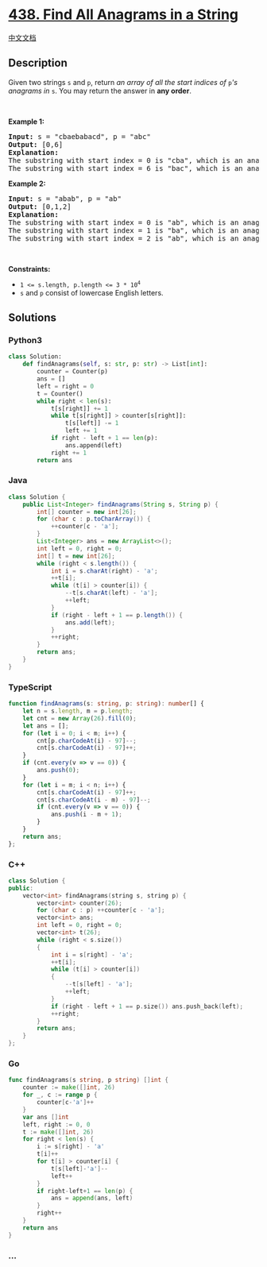 # [438. Find All Anagrams in a String](https://leetcode.com/problems/find-all-anagrams-in-a-string)

[中文文档](/solution/0400-0499/0438.Find%20All%20Anagrams%20in%20a%20String/README.md)

## Description

<p>Given two strings <code>s</code> and <code>p</code>, return <em>an array of all the start indices of </em><code>p</code><em>&#39;s anagrams in </em><code>s</code>. You may return the answer in <strong>any order</strong>.</p>

<p>&nbsp;</p>
<p><strong>Example 1:</strong></p>

<pre>
<strong>Input:</strong> s = &quot;cbaebabacd&quot;, p = &quot;abc&quot;
<strong>Output:</strong> [0,6]
<strong>Explanation:</strong>
The substring with start index = 0 is &quot;cba&quot;, which is an anagram of &quot;abc&quot;.
The substring with start index = 6 is &quot;bac&quot;, which is an anagram of &quot;abc&quot;.
</pre>

<p><strong>Example 2:</strong></p>

<pre>
<strong>Input:</strong> s = &quot;abab&quot;, p = &quot;ab&quot;
<strong>Output:</strong> [0,1,2]
<strong>Explanation:</strong>
The substring with start index = 0 is &quot;ab&quot;, which is an anagram of &quot;ab&quot;.
The substring with start index = 1 is &quot;ba&quot;, which is an anagram of &quot;ab&quot;.
The substring with start index = 2 is &quot;ab&quot;, which is an anagram of &quot;ab&quot;.
</pre>

<p>&nbsp;</p>
<p><strong>Constraints:</strong></p>

<ul>
	<li><code>1 &lt;= s.length, p.length &lt;= 3 * 10<sup>4</sup></code></li>
	<li><code>s</code> and <code>p</code> consist of lowercase English letters.</li>
</ul>

## Solutions

<!-- tabs:start -->

### **Python3**

```python
class Solution:
    def findAnagrams(self, s: str, p: str) -> List[int]:
        counter = Counter(p)
        ans = []
        left = right = 0
        t = Counter()
        while right < len(s):
            t[s[right]] += 1
            while t[s[right]] > counter[s[right]]:
                t[s[left]] -= 1
                left += 1
            if right - left + 1 == len(p):
                ans.append(left)
            right += 1
        return ans
```

### **Java**

```java
class Solution {
    public List<Integer> findAnagrams(String s, String p) {
        int[] counter = new int[26];
        for (char c : p.toCharArray()) {
            ++counter[c - 'a'];
        }
        List<Integer> ans = new ArrayList<>();
        int left = 0, right = 0;
        int[] t = new int[26];
        while (right < s.length()) {
            int i = s.charAt(right) - 'a';
            ++t[i];
            while (t[i] > counter[i]) {
                --t[s.charAt(left) - 'a'];
                ++left;
            }
            if (right - left + 1 == p.length()) {
                ans.add(left);
            }
            ++right;
        }
        return ans;
    }
}
```

### **TypeScript**

```ts
function findAnagrams(s: string, p: string): number[] {
    let n = s.length, m = p.length;
    let cnt = new Array(26).fill(0);
    let ans = [];
    for (let i = 0; i < m; i++) {
        cnt[p.charCodeAt(i) - 97]--;
        cnt[s.charCodeAt(i) - 97]++;
    }
    if (cnt.every(v => v == 0)) {
        ans.push(0);
    }
    for (let i = m; i < n; i++) {
        cnt[s.charCodeAt(i) - 97]++;
        cnt[s.charCodeAt(i - m) - 97]--;
        if (cnt.every(v => v == 0)) {
            ans.push(i - m + 1);
        }
    }
    return ans;
};
```

### **C++**

```cpp
class Solution {
public:
    vector<int> findAnagrams(string s, string p) {
        vector<int> counter(26);
        for (char c : p) ++counter[c - 'a'];
        vector<int> ans;
        int left = 0, right = 0;
        vector<int> t(26);
        while (right < s.size())
        {
            int i = s[right] - 'a';
            ++t[i];
            while (t[i] > counter[i])
            {
                --t[s[left] - 'a'];
                ++left;
            }
            if (right - left + 1 == p.size()) ans.push_back(left);
            ++right;
        }
        return ans;
    }
};
```

### **Go**

```go
func findAnagrams(s string, p string) []int {
	counter := make([]int, 26)
	for _, c := range p {
		counter[c-'a']++
	}
	var ans []int
	left, right := 0, 0
	t := make([]int, 26)
	for right < len(s) {
		i := s[right] - 'a'
		t[i]++
		for t[i] > counter[i] {
			t[s[left]-'a']--
			left++
		}
		if right-left+1 == len(p) {
			ans = append(ans, left)
		}
		right++
	}
	return ans
}
```

### **...**

```

```

<!-- tabs:end -->
